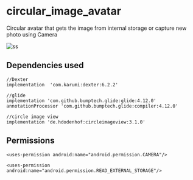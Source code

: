 # circular_image_avatar
Circular avatar that gets the image from internal storage or capture new photo using Camera

![ss](https://user-images.githubusercontent.com/57729176/140519076-7c287b40-98dc-4fc6-820a-2071feff924e.png)

## Dependencies used

    //Dexter
    implementation  'com.karumi:dexter:6.2.2'
    
    //glide
    implementation 'com.github.bumptech.glide:glide:4.12.0'
    annotationProcessor 'com.github.bumptech.glide:compiler:4.12.0'
    
    //circle image view
    implementation 'de.hdodenhof:circleimageview:3.1.0'


## Permissions
    <uses-permission android:name="android.permission.CAMERA"/>
  
    <uses-permission android:name="android.permission.READ_EXTERNAL_STORAGE"/>

